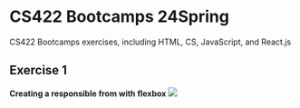 # CS422 Bootcamps 24Spring
CS422 Bootcamps exercises, including HTML, CS, JavaScript, and React.js

## Exercise 1
**Creating a responsible from with flexbox**
<img src="./exercise1/example.png">
